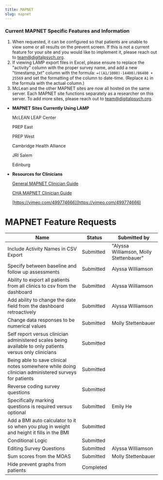 ```yaml
---
title: MAPNET
slug: mapnet
---
```


### Current MAPNET Specific Features and Information

1. When requested, it can be configured so that patients are unable to view some or all results on the prevent screen. If this is not a current feature for your site and you would like to implement it, please reach out to [team@digitalpsych.org](mailto:team@digitalpsych.org).
2. If viewing LAMP export files in Excel, please ensure to replace the "activity" column with the proper survey name, and add a new "timestamp_txt" column with the formula: `=((A1/1000)-14400)/86400 + 25569` and set the formatting of the column to date-time. (Replace `A1` in the formula with the actual column.)
3. McLean and the other MAPNET sites are now all hosted on the same server. Each MAPNET site functions separately as a researcher on this server. To add more sites, please reach out to [team@digitalpsych.org](mailto:team@digitalpsych.org).
- **MAPNET Sites Currently Using LAMP**

    McLEAN LEAP Center

    PREP East

    PREP West

    Cambridge Health Alliance

    JRI Salem

    Edinburg

- **Resources for Clinicians**

    [General MAPNET Clinician Guide](assets/LAMP_Clinician_Guide_MAPNET.pptx)

    [CHA MAPNET Clinician Guide](assets/Start_Here_LAMP_w__Pics.docx)

    [https://vimeo.com/499774666](https://vimeo.com/499774666)

# MAPNET Feature Requests

| Name                                                                                                     | Status    | Submitted by                            | 
|----------------------------------------------------------------------------------------------------------|-----------|-----------------------------------------| 
| Include Activity Names in CSV Export                                                                     | Submitted | "Alyssa Williamson, Molly Stettenbauer" | 
| Specify between baseline and follow up assessments                                                       | Submitted | Alyssa Williamson                       | 
| Ability to export all patients from all clinics to csv from the dashboard                                | Submitted | Alyssa Williamson                       | 
| Add ability to change the date field from the dashboard retroactively                                    | Submitted | Alyssa Williamson                       | 
| Change data responses to be numerical values                                                             | Submitted | Molly Stettenbauer                      | 
| Self report versus clinician administered scales being available to only patients versus only clinicians | Submitted |                                         | 
| Being able to save clinical notes somewhere while doing clinician administered surveys for patients      | Submitted |                                         | 
| Reverse coding survey questions                                                                          | Submitted |                                         | 
| Specifically marking questions is required versus optional                                               | Submitted | Emily He                                | 
| Add a BMI auto calculator to it so when you plug in weight and height it fills in the BMI                | Submitted |                                         | 
| Conditional Logic                                                                                        | Submitted |                                         | 
| Editing Survey Questions                                                                                 | Submitted | Alyssa Williamson                       | 
| Sum scores from the MOAS                                                                                 | Submitted | Molly Stettenbauer                      | 
| Hide prevent graphs from patients                                                                        | Completed |                                         | 
